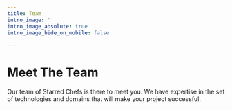 ```yaml
---
title: Team
intro_image: ''
intro_image_absolute: true
intro_image_hide_on_mobile: false

---
```

# Meet The Team

Our team of Starred Chefs is there to meet you. We have expertise in the set of technologies and domains that will make your project successful.